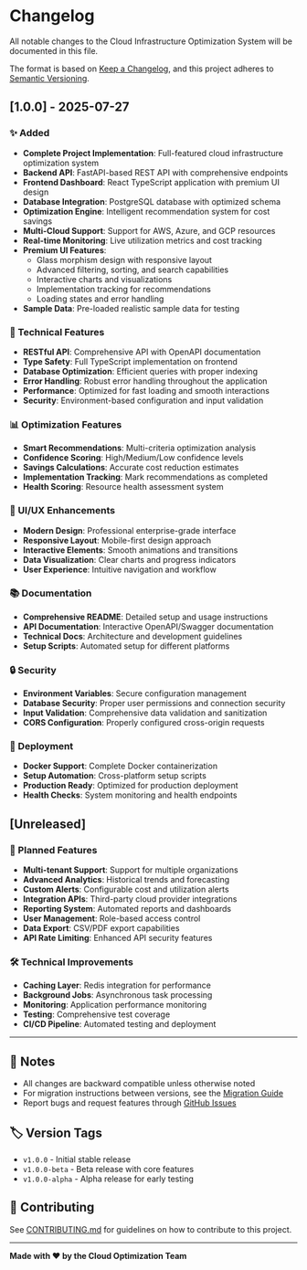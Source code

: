 # Changelog

All notable changes to the Cloud Infrastructure Optimization System will be documented in this file.

The format is based on [Keep a Changelog](https://keepachangelog.com/en/1.0.0/),
and this project adheres to [Semantic Versioning](https://semver.org/spec/v2.0.0.html).

## [1.0.0] - 2025-07-27

### ✨ Added
- **Complete Project Implementation**: Full-featured cloud infrastructure optimization system
- **Backend API**: FastAPI-based REST API with comprehensive endpoints
- **Frontend Dashboard**: React TypeScript application with premium UI design
- **Database Integration**: PostgreSQL database with optimized schema
- **Optimization Engine**: Intelligent recommendation system for cost savings
- **Multi-Cloud Support**: Support for AWS, Azure, and GCP resources
- **Real-time Monitoring**: Live utilization metrics and cost tracking
- **Premium UI Features**:
  - Glass morphism design with responsive layout
  - Advanced filtering, sorting, and search capabilities
  - Interactive charts and visualizations
  - Implementation tracking for recommendations
  - Loading states and error handling
- **Sample Data**: Pre-loaded realistic sample data for testing

### 🔧 Technical Features
- **RESTful API**: Comprehensive API with OpenAPI documentation
- **Type Safety**: Full TypeScript implementation on frontend
- **Database Optimization**: Efficient queries with proper indexing
- **Error Handling**: Robust error handling throughout the application
- **Performance**: Optimized for fast loading and smooth interactions
- **Security**: Environment-based configuration and input validation

### 📊 Optimization Features
- **Smart Recommendations**: Multi-criteria optimization analysis
- **Confidence Scoring**: High/Medium/Low confidence levels
- **Savings Calculations**: Accurate cost reduction estimates
- **Implementation Tracking**: Mark recommendations as completed
- **Health Scoring**: Resource health assessment system

### 🎨 UI/UX Enhancements
- **Modern Design**: Professional enterprise-grade interface
- **Responsive Layout**: Mobile-first design approach
- **Interactive Elements**: Smooth animations and transitions
- **Data Visualization**: Clear charts and progress indicators
- **User Experience**: Intuitive navigation and workflow

### 📚 Documentation
- **Comprehensive README**: Detailed setup and usage instructions
- **API Documentation**: Interactive OpenAPI/Swagger documentation
- **Technical Docs**: Architecture and development guidelines
- **Setup Scripts**: Automated setup for different platforms

### 🔒 Security
- **Environment Variables**: Secure configuration management
- **Database Security**: Proper user permissions and connection security
- **Input Validation**: Comprehensive data validation and sanitization
- **CORS Configuration**: Properly configured cross-origin requests

### 🚀 Deployment
- **Docker Support**: Complete Docker containerization
- **Setup Automation**: Cross-platform setup scripts
- **Production Ready**: Optimized for production deployment
- **Health Checks**: System monitoring and health endpoints

## [Unreleased]

### 🔮 Planned Features
- **Multi-tenant Support**: Support for multiple organizations
- **Advanced Analytics**: Historical trends and forecasting
- **Custom Alerts**: Configurable cost and utilization alerts
- **Integration APIs**: Third-party cloud provider integrations
- **Reporting System**: Automated reports and dashboards
- **User Management**: Role-based access control
- **Data Export**: CSV/PDF export capabilities
- **API Rate Limiting**: Enhanced API security features

### 🛠️ Technical Improvements
- **Caching Layer**: Redis integration for performance
- **Background Jobs**: Asynchronous task processing
- **Monitoring**: Application performance monitoring
- **Testing**: Comprehensive test coverage
- **CI/CD Pipeline**: Automated testing and deployment

---

## 📝 Notes

- All changes are backward compatible unless otherwise noted
- For migration instructions between versions, see the [Migration Guide](./docs/MIGRATION.md)
- Report bugs and request features through [GitHub Issues](https://github.com/yourusername/cloud-optimization-system/issues)

## 🏷️ Version Tags

- `v1.0.0` - Initial stable release
- `v1.0.0-beta` - Beta release with core features
- `v1.0.0-alpha` - Alpha release for early testing

## 🤝 Contributing

See [CONTRIBUTING.md](./CONTRIBUTING.md) for guidelines on how to contribute to this project.

---

**Made with ❤️ by the Cloud Optimization Team**
